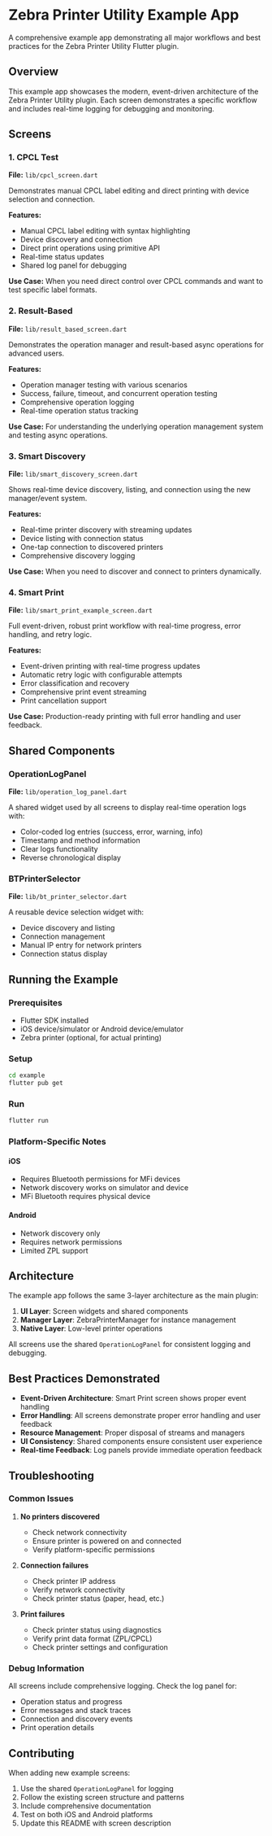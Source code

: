 # Zebra Printer Utility Example App

A comprehensive example app demonstrating all major workflows and best practices for the Zebra Printer Utility Flutter plugin.

## Overview

This example app showcases the modern, event-driven architecture of the Zebra Printer Utility plugin. Each screen demonstrates a specific workflow and includes real-time logging for debugging and monitoring.

## Screens

### 1. CPCL Test
**File:** `lib/cpcl_screen.dart`

Demonstrates manual CPCL label editing and direct printing with device selection and connection.

**Features:**
- Manual CPCL label editing with syntax highlighting
- Device discovery and connection
- Direct print operations using primitive API
- Real-time status updates
- Shared log panel for debugging

**Use Case:** When you need direct control over CPCL commands and want to test specific label formats.

### 2. Result-Based
**File:** `lib/result_based_screen.dart`

Demonstrates the operation manager and result-based async operations for advanced users.

**Features:**
- Operation manager testing with various scenarios
- Success, failure, timeout, and concurrent operation testing
- Comprehensive operation logging
- Real-time operation status tracking

**Use Case:** For understanding the underlying operation management system and testing async operations.

### 3. Smart Discovery
**File:** `lib/smart_discovery_screen.dart`

Shows real-time device discovery, listing, and connection using the new manager/event system.

**Features:**
- Real-time printer discovery with streaming updates
- Device listing with connection status
- One-tap connection to discovered printers
- Comprehensive discovery logging

**Use Case:** When you need to discover and connect to printers dynamically.

### 4. Smart Print
**File:** `lib/smart_print_example_screen.dart`

Full event-driven, robust print workflow with real-time progress, error handling, and retry logic.

**Features:**
- Event-driven printing with real-time progress updates
- Automatic retry logic with configurable attempts
- Error classification and recovery
- Comprehensive print event streaming
- Print cancellation support

**Use Case:** Production-ready printing with full error handling and user feedback.

## Shared Components

### OperationLogPanel
**File:** `lib/operation_log_panel.dart`

A shared widget used by all screens to display real-time operation logs with:
- Color-coded log entries (success, error, warning, info)
- Timestamp and method information
- Clear logs functionality
- Reverse chronological display

### BTPrinterSelector
**File:** `lib/bt_printer_selector.dart`

A reusable device selection widget with:
- Device discovery and listing
- Connection management
- Manual IP entry for network printers
- Connection status display

## Running the Example

### Prerequisites
- Flutter SDK installed
- iOS device/simulator or Android device/emulator
- Zebra printer (optional, for actual printing)

### Setup
```bash
cd example
flutter pub get
```

### Run
```bash
flutter run
```

### Platform-Specific Notes

#### iOS
- Requires Bluetooth permissions for MFi devices
- Network discovery works on simulator and device
- MFi Bluetooth requires physical device

#### Android
- Network discovery only
- Requires network permissions
- Limited ZPL support

## Architecture

The example app follows the same 3-layer architecture as the main plugin:

1. **UI Layer**: Screen widgets and shared components
2. **Manager Layer**: ZebraPrinterManager for instance management
3. **Native Layer**: Low-level printer operations

All screens use the shared `OperationLogPanel` for consistent logging and debugging.

## Best Practices Demonstrated

- **Event-Driven Architecture**: Smart Print screen shows proper event handling
- **Error Handling**: All screens demonstrate proper error handling and user feedback
- **Resource Management**: Proper disposal of streams and managers
- **UI Consistency**: Shared components ensure consistent user experience
- **Real-time Feedback**: Log panels provide immediate operation feedback

## Troubleshooting

### Common Issues

1. **No printers discovered**
   - Check network connectivity
   - Ensure printer is powered on and connected
   - Verify platform-specific permissions

2. **Connection failures**
   - Check printer IP address
   - Verify network connectivity
   - Check printer status (paper, head, etc.)

3. **Print failures**
   - Check printer status using diagnostics
   - Verify print data format (ZPL/CPCL)
   - Check printer settings and configuration

### Debug Information

All screens include comprehensive logging. Check the log panel for:
- Operation status and progress
- Error messages and stack traces
- Connection and discovery events
- Print operation details

## Contributing

When adding new example screens:
1. Use the shared `OperationLogPanel` for logging
2. Follow the existing screen structure and patterns
3. Include comprehensive documentation
4. Test on both iOS and Android platforms
5. Update this README with screen description 